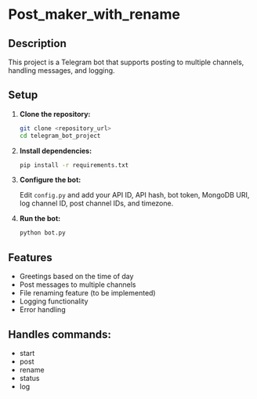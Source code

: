 # Post_maker_with_rename

## Description

This project is a Telegram bot that supports posting to multiple channels, handling messages, and logging.

## Setup

1. **Clone the repository:**

    ```bash
    git clone <repository_url>
    cd telegram_bot_project
    ```

2. **Install dependencies:**

    ```bash
    pip install -r requirements.txt
    ```

3. **Configure the bot:**

    Edit `config.py` and add your API ID, API hash, bot token, MongoDB URI, log channel ID, post channel IDs, and timezone.

4. **Run the bot:**

    ```bash
    python bot.py
    ```

## Features

- Greetings based on the time of day
- Post messages to multiple channels
- File renaming feature (to be implemented)
- Logging functionality
- Error handling


## Handles commands: 

- start
- post
- rename
- status
- log
